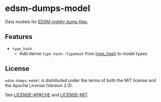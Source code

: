 edsm-dumps-model
=======

Data models for [EDSM nightly dump files](https://www.edsm.net/nightly-dumps).

## Features

* `type_hash`
    - Add derive `type_hash::TypeHash` from [type_hash](https://crates.io/crates/type_hash) to model types
## License

`edsm-dumps-model` is distributed under the terms of both the MIT license and the Apache License (Version 2.0).

See [LICENSE-APACHE](LICENSE-APACHE) and [LICENSE-MIT](LICENSE-MIT).